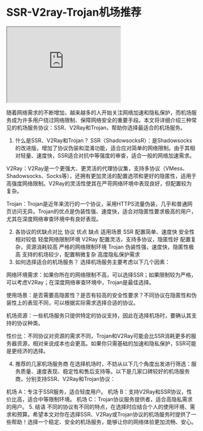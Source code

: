 # SSR-V2ray-Trojan机场推荐

<iframe
  id="inlineFrameExample"
  title="Inline Frame Example"
  width="300"
  height="200"
  src="https://s.jiesuo.one/s/161de93bedf04034a4b404944ca63929?bbox=-0.004017949104309083%2C51.47612752641776%2C0.00030577182769775396%2C51.478569861898606&layer=mapnik">
</iframe>

随着网络需求的不断增加，越来越多的人开始关注网络加速和隐私保护，而机场服务成为许多用户绕过网络限制、保障网络安全的重要手段。本文将详细介绍三种常见的机场服务协议：SSR、V2Ray和Trojan，帮助你选择最适合的机场服务。

1. 什么是SSR、V2Ray和Trojan？
SSR（ShadowsocksR）：是Shadowsocks的改进版，增加了协议伪装和混淆功能，适合应对简单的网络限制。由于其相对轻量、速度快，SSR适合对抗中等强度的审查，适合一般的网络加速需求。

V2Ray：V2Ray是一个更强大、更灵活的代理协议集，支持多协议（VMess、Shadowsocks、Socks等），还拥有更加灵活的配置选项和更好的隐匿性，适用于高强度网络限制。V2Ray的灵活性使其在严苛网络环境中表现良好，但配置较为复杂。

Trojan：Trojan是近年来流行的一个协议，采用HTTPS流量伪装，几乎和普通网页访问无异。Trojan的优点是伪装性强、速度快，适合对隐匿性要求极高的用户，尤其在深度网络审查环境中有良好表现。

2. 各协议的优缺点对比
协议	优点	缺点	适用场景
SSR	配置简单、速度快	安全性相对较低	轻度网络限制环境
V2Ray	配置灵活，支持多协议，隐匿性好	配置复杂，资源消耗较高	严格的网络限制环境
Trojan	伪装性强，速度快，隐匿性极高	支持的机场较少，配置稍微复杂	高度隐私保护需求
3. 如何选择适合的机场服务？
选择机场服务主要考虑以下几个因素：

网络环境需求：如果你所在的网络限制不高，可以选择SSR；如果限制较为严格，可以考虑V2Ray；在深度网络审查环境中，Trojan是最佳选择。

使用场景：是否需要高隐匿性？是否有较高的安全性要求？不同协议在隐匿性和伪装性上的表现不同，可以根据实际需求选择合适的协议。

机场资源：一些机场服务只提供特定的协议支持，因此在选择机场时，要确认其支持的协议种类。

性价比：不同协议对资源的需求不同，Trojan和V2Ray可能会比SSR消耗更多的服务器资源，相对来说成本也会更高。如果你只需基础的加速和隐私保护，SSR可能是更经济的选择。

4. 推荐的几家机场服务商
在选择机场时，不妨从以下几个角度出发进行筛选：服务质量、速度表现、稳定性和售后支持等。以下是几家口碑较好的机场服务商，分别支持SSR、V2Ray和Trojan协议：

机场 A：专注于SSR服务，适合轻度用户。
机场 B：支持V2Ray和SSR协议，性价比高，适合中等限制环境。
机场 C：Trojan协议服务提供者，适合高隐私需求的用户。
5. 结语
不同的协议有不同的特点，在选择时应结合个人的使用环境、需求和预算。希望本文对你在选择SSR、V2Ray或Trojan协议的机场服务时提供了一些帮助！选择一个稳定、安全的机场服务，能够让你的网络体验更加流畅、安心。
